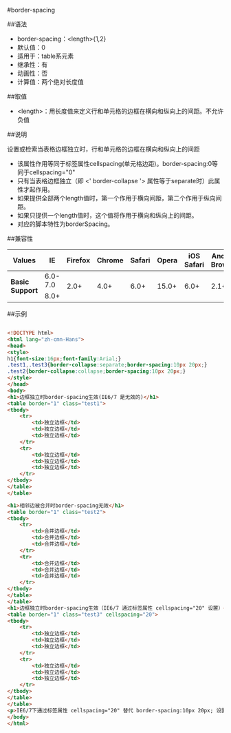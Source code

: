 #border-spacing

##语法

- border-spacing：&lt;length&gt;{1,2}
- 默认值：0
- 适用于：table系元素
- 继承性：有
- 动画性：否
- 计算值：两个绝对长度值


##取值

- &lt;length&gt;：用长度值来定义行和单元格的边框在横向和纵向上的间距。不允许负值


##说明

设置或检索当表格边框独立时，行和单元格的边框在横向和纵向上的间距

- 该属性作用等同于标签属性cellspacing(单元格边距)。border-spacing:0等同于cellspacing="0"
- 只有当表格边框独立（即 &lt;' border-collapse '&gt; 属性等于separate时）此属性才起作用。
- 如果提供全部两个length值时，第一个作用于横向间距，第二个作用于纵向间距。
- 如果只提供一个length值时，这个值将作用于横向和纵向上的间距。
- 对应的脚本特性为borderSpacing。


##兼容性


<table class="compatible">
<thead>
	<tr>
		<th>Values</th>
		<th>IE</th>
		<th>Firefox</th>
		<th>Chrome</th>
		<th>Safari</th>
		<th>Opera</th>
		<th>iOS Safari</th>
		<th>Android Browser</th>
		<th>Android Chrome</th>
	</tr>
</thead>
<tbody>
	<tr>
		<td rowspan="2"><strong>Basic Support</strong></td>
		<td class="unsupport">6.0-7.0</td>
		<td class="support" rowspan="2">2.0+</td>
		<td class="support" rowspan="2">4.0+</td>
		<td class="support" rowspan="2">6.0+</td>
		<td class="support" rowspan="2">15.0+</td>
		<td class="support" rowspan="2">6.0+</td>
		<td class="support" rowspan="2">2.1+</td>
		<td class="support" rowspan="2">18.0+</td>
	</tr>
	<tr>
		<td class="support">8.0+</td>
	</tr>
</tbody>
</table>




##示例

```html

<!DOCTYPE html>
<html lang="zh-cmn-Hans">
<head>
<style>
h1{font-size:16px;font-family:Arial;}
.test1,.test3{border-collapse:separate;border-spacing:10px 20px;}
.test2{border-collapse:collapse;border-spacing:10px 20px;}
</style>
</head>
<body>
<h1>边框独立时border-spacing生效(IE6/7 是无效的)</h1>
<table border="1" class="test1">
<tbody>
	<tr>
		<td>独立边框</td>
		<td>独立边框</td>
		<td>独立边框</td>
	</tr>
	<tr>
		<td>独立边框</td>
		<td>独立边框</td>
		<td>独立边框</td>
	</tr>
</tbody>
</table>
</table>

<h1>相邻边被合并时border-spacing无效</h1>
<table border="1" class="test2">
<tbody>
	<tr>
		<td>合并边框</td>
		<td>合并边框</td>
		<td>合并边框</td>
	</tr>
	<tr>
		<td>合并边框</td>
		<td>合并边框</td>
		<td>合并边框</td>
	</tr>
</tbody>
</table>
</table>
<h1>边框独立时border-spacing生效（IE6/7 通过标签属性 cellspacing="20" 设置）</h1>
<table border="1" class="test3" cellspacing="20">
<tbody>
	<tr>
		<td>独立边框</td>
		<td>独立边框</td>
		<td>独立边框</td>
	</tr>
	<tr>
		<td>独立边框</td>
		<td>独立边框</td>
		<td>独立边框</td>
	</tr>
</tbody>
</table>
</table>
<p>IE6/7下通过标签属性 cellspacing="20" 替代 border-spacing:10px 20px; 设置单元格边距，可能你也注意到了 border-spacing 可以设置两个值，但是标签属性cellspacing只能设一个值，但通常情况下，我们最常用的是设置 cellspacing="0" 清除单元格边距。</p>
</body>
</html>

```
